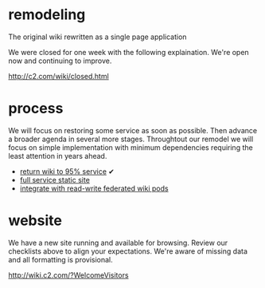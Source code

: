 # remodeling
The original wiki rewritten as a single page application

We were closed for one week with the following explaination. We're open now and continuing to improve.

http://c2.com/wiki/closed.html

# process
We will focus on restoring some service as soon as possible. Then advance a broader agenda in several more stages.
Throughtout our remodel we will focus on simple implementation with minimum dependencies
requiring the least attention in years ahead.

- [return wiki to 95% service](https://github.com/WardCunningham/remodeling/issues/1) ✔︎
- [full service static site](https://github.com/WardCunningham/remodeling/issues/2)
- [integrate with read-write federated wiki pods](https://github.com/WardCunningham/remodeling/issues/3)

# website
We have a new site running and available for browsing.
Review our checklists above to align your expectations.
We're aware of missing data and all formatting is provisional.

http://wiki.c2.com/?WelcomeVisitors
